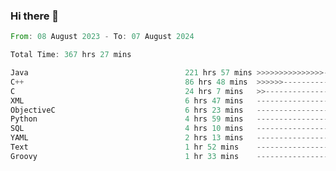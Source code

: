 ### Hi there 👋

<!--
**luoxuanzao/luoxuanzao** is a ✨ _special_ ✨ repository because its `README.md` (this file) appears on your GitHub profile.

Here are some ideas to get you started:

- 🔭 I’m currently working on ...
- 🌱 I’m currently learning ...
- 👯 I’m looking to collaborate on ...
- 🤔 I’m looking for help with ...
- 💬 Ask me about ...
- 📫 How to reach me: ...
- 😄 Pronouns: ...
- ⚡ Fun fact: ...
-->

<!--START_SECTION:waka-->

```rust
From: 08 August 2023 - To: 07 August 2024

Total Time: 367 hrs 27 mins

Java                                   221 hrs 57 mins >>>>>>>>>>>>>>>----------   60.38 %
C++                                    86 hrs 48 mins  >>>>>>-------------------   23.62 %
C                                      24 hrs 7 mins   >>-----------------------   06.56 %
XML                                    6 hrs 47 mins   -------------------------   01.85 %
ObjectiveC                             6 hrs 23 mins   -------------------------   01.74 %
Python                                 4 hrs 59 mins   -------------------------   01.36 %
SQL                                    4 hrs 10 mins   -------------------------   01.13 %
YAML                                   2 hrs 13 mins   -------------------------   00.61 %
Text                                   1 hr 52 mins    -------------------------   00.51 %
Groovy                                 1 hr 33 mins    -------------------------   00.43 %
```

<!--END_SECTION:waka-->